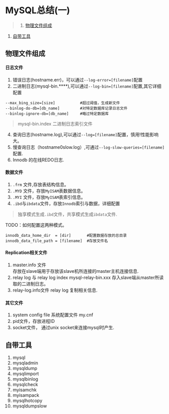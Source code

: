 # MySQL总结(一)
>1. [物理文件组成](#物理文件组成 "物理文件组成")
1. [自带工具](#自带工具 "自带工具")

## 物理文件组成
#### 日志文件
1. 错误日志(hostname.err)，可以通过`--log-error=[filename]`配置
2. 二进制日志(mysql-bin.****),可以通过`--log-bin=[filename]`配置,其它详细配置
```
--max_bing_size=[size]           #超过阈值，生成新文件
--binlog-do-db=[db_name]         #对特定数据库记录日志文件
--binlog-ignore-db=[db_name]     #略过特定数据库
```
> mysql-bin.index 二进制日志索引文件

4. 查询日志(hostname.log),可以通过`--log=[filename]`配置，慎用!性能影响大。
5. 慢查询日志（hostname0slow.log）,可通过`--log-slow-queries=[filename]`配置.
6. Innodb 的在线REDO日志.

#### 数据文件
1. `.frm` 文件,存放表结构信息。
2. `.MYD` 文件，存放`MyISAM`表数据信息。
3. `.MYI` 文件，存放`MyISAM`表索引信息。
4. `.ibd`与`ibdata`文件，存放`Innodb`索引与数据，详细配置  
>独享模式生成`.ibd`文件，共享模式生成`ibdata`文件.

TODO：如何配置这两种模式。
```
innodb_data_home_dir  = [dir]       #配置数据存放的总目录
innodb_data_file_path = [filename]  #存放文件名
```
#### Replication相关文件
1. master.info 文件  
   存放在slave端用于存放该slave机所连接的master主机连接信息.
2. relay log 与 relay log index
   mysql-relay-bin.xxx 存入slave端从master所读取的二进制日志。
3. relay-log.info文件
   relay log 复制相关信息.

#### 其它文件
1. system config file 系统配置文件 my.cnf
2. pid文件，存放进程ID
3. socket文件， 通过unix socket来连接mysql时产生.

## 自带工具
1. mysql
2. mysqladmin
3. mysqldump
4. mysqlimport
5. mysqlbinlog
6. mysqlcheck
7. myisamchk
8. myisampack
9. mysqlhotcopy
10. mysqldumpslow
